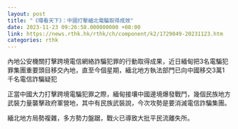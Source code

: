 ```yaml
---
layout: post
title: "《環看天下》：中國打擊緬北電騙取得成效"
date: 2023-11-23 09:26:58.000000000 +08:00
link: https://news.rthk.hk/rthk/ch/component/k2/1729049-20231123.htm
categories: rthk
---
```


內地公安機關打擊跨境電信網絡詐騙犯罪的行動取得成果，近日緬甸把3名電騙犯罪集團重要頭目移交內地，直至今個星期，緬北地方執法部門已向中國移交3萬1千名電信詐騙疑犯

正當中國大力打擊跨境電騙犯罪之際，緬甸接壤中國邊境爆發戰鬥，幾個民族地方武裝力量襲擊政府軍營地，其中有民族武裝說，今次攻勢是要消滅電信詐騙集團。

緬北地方局勢複雜，多方勢力盤踞，戰火已導致大批平民流離失所。

